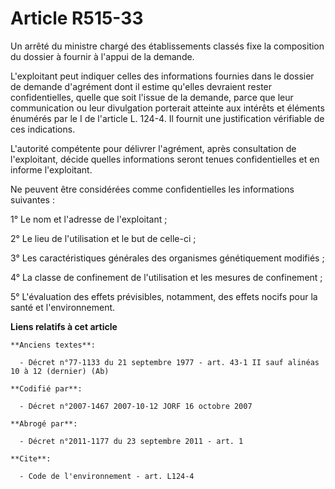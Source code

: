 # Article R515-33

Un arrêté du ministre chargé des établissements classés fixe la composition du dossier à fournir à l'appui de la demande.

L'exploitant peut indiquer celles des informations fournies dans le dossier de demande d'agrément dont il estime qu'elles
devraient rester confidentielles, quelle que soit l'issue de la demande, parce que leur communication ou leur divulgation
porterait atteinte aux intérêts et éléments énumérés par le I de l'article L. 124-4. Il fournit une justification vérifiable
de ces indications.

L'autorité compétente pour délivrer l'agrément, après consultation de l'exploitant, décide quelles informations seront tenues
confidentielles et en informe l'exploitant.

Ne peuvent être considérées comme confidentielles les informations suivantes :

1° Le nom et l'adresse de l'exploitant ;

2° Le lieu de l'utilisation et le but de celle-ci ;

3° Les caractéristiques générales des organismes génétiquement modifiés ;

4° La classe de confinement de l'utilisation et les mesures de confinement ;

5° L'évaluation des effets prévisibles, notamment, des effets nocifs pour la santé et l'environnement.

**Liens relatifs à cet article**

	**Anciens textes**:

	  - Décret n°77-1133 du 21 septembre 1977 - art. 43-1 II sauf alinéas 10 à 12 (dernier) (Ab)

	**Codifié par**:

	  - Décret n°2007-1467 2007-10-12 JORF 16 octobre 2007

	**Abrogé par**:

	  - Décret n°2011-1177 du 23 septembre 2011 - art. 1

	**Cite**:

	  - Code de l'environnement - art. L124-4
